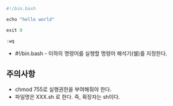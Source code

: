 ```javascript
#!/bin.bash

echo "hello world"

exit 0

:wq
```

 * #!/bin.bash - 이하의 명령어를 실행할 명령어 해석기(쉘)를 지정한다.

## 주의사항
 * chmod 755로 실행권한을 부여해줘야 한다.
 * 파일명은 XXX.sh 로 한다. 즉, 확장자는 sh이다. 
